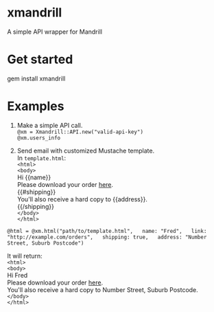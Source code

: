 xmandrill
=========

A simple API wrapper for Mandrill
  
# Get started  
gem install xmandrill  

# Examples  
1. Make a simple API call.  
``@xm = Xmandrill::API.new("valid-api-key")``  
``@xm.users_info``  

2. Send email with customized Mustache template.  
In ``template.html``:  
`<html>`  
	`<body>`  
		Hi {{name}}  
		Please download your order <a href="{{link}}">here</a>.  
		{{#shipping}}  
			You'll also receive a hard copy to {{address}}.  
		{{/shipping}}  
	`</body>`  
`</html>`  
  
``@html = @xm.html("path/to/template.html",  
					name: "Fred",  
					link: "http://example.com/orders",  
					shipping: true,  
					address: "Number Street, Suburb Postcode")``  

It will return:  
    `<html>`  
        `<body>`  
            Hi Fred  
            Please download your order <a href="http://example.com/orders">here</a>.  
            You'll also receive a hard copy to Number Street, Suburb Postcode.  
        `</body>`   
    `</html>`  
